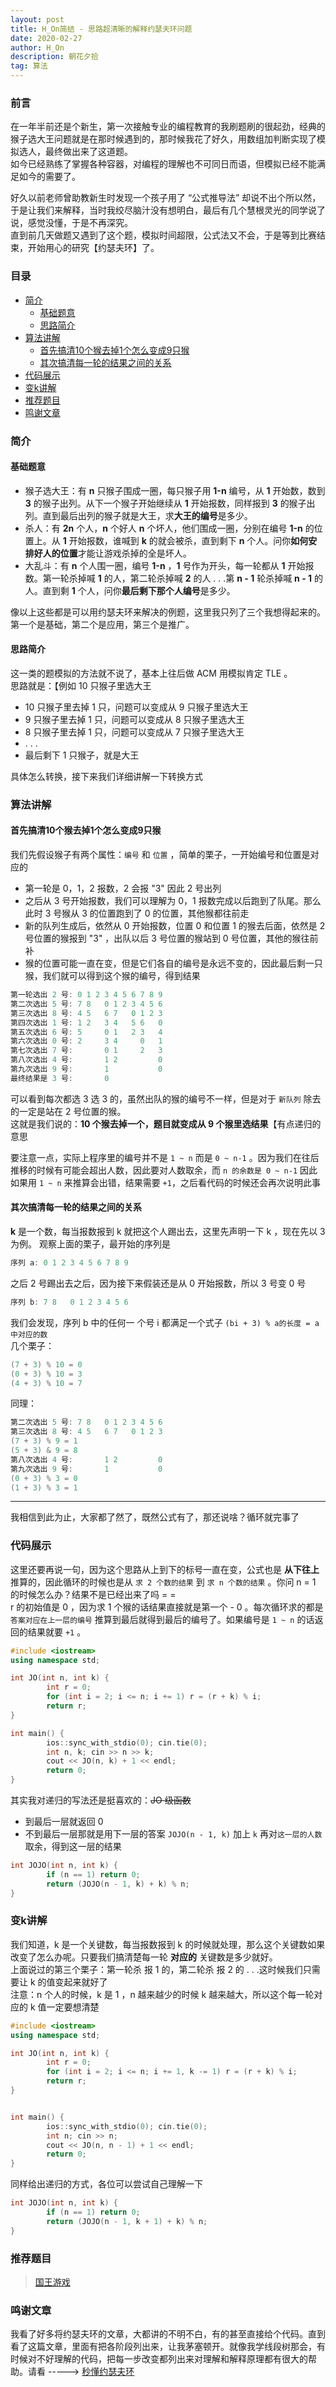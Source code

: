 ```yaml
---
layout: post
title: H_On简结 - 思路超清晰的解释约瑟夫环问题
date: 2020-02-27
author: H_On
description: 朝花夕拾
tag: 算法
---
```


### 前言
在一年半前还是个新生，第一次接触专业的编程教育的我刷题刷的很起劲，经典的猴子选大王问题就是在那时候遇到的，那时候我花了好久，用数组加判断实现了模拟选人，最终做出来了这道题。<br>
如今已经熟练了掌握各种容器，对编程的理解也不可同日而语，但模拟已经不能满足如今的需要了。

好久以前老师曾助教新生时发现一个孩子用了 “公式推导法” 却说不出个所以然，于是让我们来解释，当时我绞尽脑汁没有想明白，最后有几个慧根灵光的同学说了说，感觉没懂，于是不再深究。<br>
直到前几天做题又遇到了这个题，模拟时间超限，公式法又不会，于是等到比赛结束，开始用心的研究【约瑟夫环】了。

### 目录
* [简介](#简介)
  - [基础题意](#基础题意)
  - [思路简介](#思路简介)
* [算法讲解](#算法讲解)
  - [首先搞清10个猴去掉1个怎么变成9只猴](#首先搞清10个猴去掉1个怎么变成9只猴)
  - [其次搞清每一轮的结果之间的关系](#其次搞清每一轮的结果之间的关系)
* [代码展示](#代码展示)
* [变k讲解](#变k讲解)
* [推荐题目](#推荐题目)
* [鸣谢文章](#鸣谢文章)

### 简介
#### 基础题意
* 猴子选大王：有 **n** 只猴子围成一圈，每只猴子用 **1-n** 编号，从 **1** 开始数，数到 **3** 的猴子出列。从下一个猴子开始继续从 **1** 开始报数，同样报到 **3** 的猴子出列。直到最后出列的猴子就是大王，求**大王的编号**是多少。
* 杀人：有 **2n** 个人，**n** 个好人 **n** 个坏人，他们围成一圈，分别在编号 **1-n** 的位置上。从 **1** 开始报数，谁喊到 **k** 的就会被杀，直到剩下 **n** 个人。问你**如何安排好人的位置**才能让游戏杀掉的全是坏人。
* 大乱斗：有 **n** 个人围一圈，编号 **1-n** ，**1** 号作为开头，每一轮都从 **1** 开始报数。第一轮杀掉喊 **1** 的人，第二轮杀掉喊 **2** 的人 . . .第 **n - 1** 轮杀掉喊 **n - 1** 的人。直到剩 **1** 个人，问你**最后剩下那个人编号**是多少。

像以上这些都是可以用约瑟夫环来解决的例题，这里我只列了三个我想得起来的。<br>
第一个是基础，第二个是应用，第三个是推广。

#### 思路简介
这一类的题模拟的方法就不说了，基本上往后做 ACM 用模拟肯定 TLE 。<br>
思路就是：【例如 10 只猴子里选大王
* 10 只猴子里去掉 1 只，问题可以变成从 9 只猴子里选大王
* 9 只猴子里去掉 1 只，问题可以变成从 8 只猴子里选大王
* 8 只猴子里去掉 1 只，问题可以变成从 7 只猴子里选大王
* . . .
* 最后剩下 1 只猴子，就是大王

具体怎么转换，接下来我们详细讲解一下转换方式

### 算法讲解
#### 首先搞清10个猴去掉1个怎么变成9只猴
我们先假设猴子有两个属性：`编号` 和 `位置` ，简单的栗子，一开始编号和位置是对应的
* 第一轮是 0，1，2 报数，2 会报 "3" 因此 2 号出列
* 之后从 3 号开始报数，我们可以理解为 0，1 报数完成以后跑到了队尾。那么此时 3 号猴从 3 的位置跑到了 0 的位置，其他猴都往前走
* 新的队列生成后，依然从 0 开始报数，位置 0 和位置 1 的猴去后面，依然是 2 号位置的猴报到 "3" ，出队以后 3 号位置的猴站到 0 号位置，其他的猴往前补
* 猴的位置可能一直在变，但是它们各自的编号是永远不变的，因此最后剩一只猴，我们就可以得到这个猴的编号，得到结果

```cpp
第一轮选出 2 号: 0 1 2 3 4 5 6 7 8 9
第二次选出 5 号: 7 8   0 1 2 3 4 5 6
第三次选出 8 号: 4 5   6 7   0 1 2 3
第四次选出 1 号: 1 2   3 4   5 6   0
第五次选出 6 号: 5     0 1   2 3   4
第六次选出 0 号: 2     3 4     0   1
第七次选出 7 号:       0 1     2   3
第八次选出 4 号:       1 2         0
第九次选出 9 号:       1           0
最终结果是 3 号:       0
```
可以看到每次都选 3 选 3 的，虽然出队的猴的编号不一样，但是对于 `新队列` 除去的一定是站在 2 号位置的猴。<br>
这就是我们说的：**10 个猴去掉一个，题目就变成从 9 个猴里选结果**【有点递归的意思

要注意一点，实际上程序里的编号并不是 `1 ~ n` 而是 `0 ~ n-1` 。因为我们在往后推移的时候有可能会超出人数，因此要对人数取余，而 `n 的余数是 0 ~ n-1` 因此如果用 `1 ~ n` 来推算会出错，结果需要 `+1`，之后看代码的时候还会再次说明此事

#### 其次搞清每一轮的结果之间的关系
**k** 是一个数，每当报数报到 k 就把这个人踢出去，这里先声明一下 k ，现在先以 3 为例。
观察上面的栗子，最开始的序列是
```cpp
序列 a: 0 1 2 3 4 5 6 7 8 9
```
之后 2 号踢出去之后，因为接下来假装还是从 0 开始报数，所以 3 号变 0 号
```cpp
序列 b: 7 8   0 1 2 3 4 5 6
```
我们会发现，序列 b 中的任何一 个号 i 都满足一个式子 `(bi + 3) % a的长度 = a中对应的数`<br>
几个栗子：
```cpp
(7 + 3) % 10 = 0
(0 + 3) % 10 = 3
(4 + 3) % 10 = 7
```
同理：
```cpp
第二次选出 5 号: 7 8   0 1 2 3 4 5 6
第三次选出 8 号: 4 5   6 7   0 1 2 3
(7 + 3) % 9 = 1
(5 + 3) & 9 = 8
第八次选出 4 号:       1 2         0
第九次选出 9 号:       1           0
(0 + 3) % 3 = 0
(1 + 3) % 3 = 1
```
---
我相信到此为止，大家都了然了，既然公式有了，那还说啥？循环就完事了

### 代码展示
这里还要再说一句，因为这个思路从上到下的标号一直在变，公式也是 **从下往上** 推算的，因此循环的时候也是从 `求 2 个数的结果` 到 `求 n 个数的结果` 。你问 n = 1 的时候怎么办？结果不是已经出来了吗 = =<br>
r 的初始值是 0 ，因为求 1 个猴的话结果直接就是第一个 - 0 。每次循环求的都是 `答案对应在上一层的编号` 推算到最后就得到最后的编号了。如果编号是 `1 ~ n` 的话返回的结果就要 `+1` 。
```cpp
#include <iostream>
using namespace std;

int JO(int n, int k) {
        int r = 0;
        for (int i = 2; i <= n; i += 1) r = (r + k) % i;
        return r;
}

int main() {
        ios::sync_with_stdio(0); cin.tie(0);
        int n, k; cin >> n >> k;
        cout << JO(n, k) + 1 << endl;
        return 0;
}
```
其实我对递归的写法还是挺喜欢的：~~JO 级函数~~
* 到最后一层就返回 0
* 不到最后一层那就是用下一层的答案 `JOJO(n - 1, k)` 加上 `k` 再对`这一层的人数`取余，得到这一层的结果
```cpp
int JOJO(int n, int k) {
        if (n == 1) return 0;
        return (JOJO(n - 1, k) + k) % n;
}
```

### 变k讲解
我们知道，k 是一个关键数，每当报数报到 k 的时候就处理，那么这个关键数如果改变了怎么办呢。只要我们搞清楚每一轮 **对应的** 关键数是多少就好。<br>
上面说过的第三个栗子：第一轮杀 报 1 的，第二轮杀 报 2 的 . . .这时候我们只需要让 k 的值变起来就好了<br>
注意：n 个人的时候，k 是 1 ，n 越来越少的时候 k 越来越大，所以这个每一轮对应的 k 值一定要想清楚
```cpp
#include <iostream>
using namespace std;

int JO(int n, int k) {
        int r = 0;
        for (int i = 2; i <= n; i += 1, k -= 1) r = (r + k) % i;
        return r;
}


int main() {
        ios::sync_with_stdio(0); cin.tie(0);
        int n; cin >> n;
        cout << JO(n, n - 1) + 1 << endl;
        return 0;
}
```
同样给出递归的方式，各位可以尝试自己理解一下
```cpp
int JOJO(int n, int k) {
        if (n == 1) return 0;
        return (JOJO(n - 1, k + 1) + k) % n;
}
```

### 推荐题目
> [国王游戏](http://acm.hdu.edu.cn/showproblem.php?pid=5643)

### 鸣谢文章
我看了好多将约瑟夫环的文章，大都讲的不明不白，有的甚至直接给个代码。直到看了这篇文章，里面有把各阶段列出来，让我茅塞顿开。就像我学线段树那会，有时候对不好理解的代码，把每一步改变都列出来对理解和解释原理都有很大的帮助。请看 -----> [秒懂约瑟夫环](https://blog.csdn.net/weixin_42659809/article/details/82596676)
